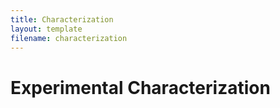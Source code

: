 ```yaml
---
title: Characterization
layout: template
filename: characterization
---
```

# Experimental Characterization

